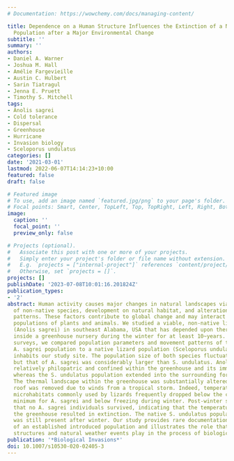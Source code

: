 ```yaml
---
# Documentation: https://wowchemy.com/docs/managing-content/

title: Dependence on a Human Structure Influences the Extinction of a Non-Native Lizard
  Population after a Major Environmental Change
subtitle: ''
summary: ''
authors:
- Daniel A. Warner
- Joshua M. Hall
- Amélie Fargevieille
- Austin C. Hulbert
- Sarin Tiatragul
- Jenna E. Pruett
- Timothy S. Mitchell
tags:
- Anolis sagrei
- Cold tolerance
- Dispersal
- Greenhouse
- Hurricane
- Invasion biology
- Sceloporus undulatus
categories: []
date: '2021-03-01'
lastmod: 2022-06-07T14:14:23+10:00
featured: false
draft: false

# Featured image
# To use, add an image named `featured.jpg/png` to your page's folder.
# Focal points: Smart, Center, TopLeft, Top, TopRight, Left, Right, BottomLeft, Bottom, BottomRight.
image:
  caption: ''
  focal_point: ''
  preview_only: false

# Projects (optional).
#   Associate this post with one or more of your projects.
#   Simply enter your project's folder or file name without extension.
#   E.g. `projects = ["internal-project"]` references `content/project/deep-learning/index.md`.
#   Otherwise, set `projects = []`.
projects: []
publishDate: '2023-07-08T10:01:16.201824Z'
publication_types:
- '2'
abstract: Human activity causes major changes in natural landscapes via introduction
  of non-native species, development on natural habitat, and alteration of local weather
  patterns. These factors contribute to global change and may interact to affect local
  populations of plants and animals. We studied a viable, non-native lizard population
  (Anolis sagrei) in southeast Alabama, USA that has depended upon thermal conditions
  inside a greenhouse nursery during the winter for at least 10~years. Using Capture-Mark-Recapture
  surveys, we compared population parameters and movement patterns of this introduced
  A. sagrei population to a native lizard population (Sceloporus undulatus) that also
  inhabits our study site. The population size of both species fluctuated over time,
  but that of A. sagrei was considerably larger than S. undulatus. Anolis sagrei was
  relatively philopatric and confined within the greenhouse and its immediate vicinity,
  whereas the S. undulatus population extended into the surrounding forest habitat.
  The thermal landscape within the greenhouse was substantially altered after the
  roof was removed due to winds from a tropical storm. Indeed, temperatures of all
  microhabitats commonly used by lizards frequently dropped below the critical thermal
  minimum for A. sagrei and below freezing during winter. Post-winter surveys revealed
  that no A. sagrei individuals survived, indicating that the temperature change in
  the greenhouse resulted in extinction. The native S. undulatus population, however,
  was still present after winter. Our study provides rare documentation of an extinction
  of an established introduced population and illustrates the role that human-made
  structures and natural weather events play in the process of biological invasion.
publication: '*Biological Invasions*'
doi: 10.1007/s10530-020-02405-3
---
```

